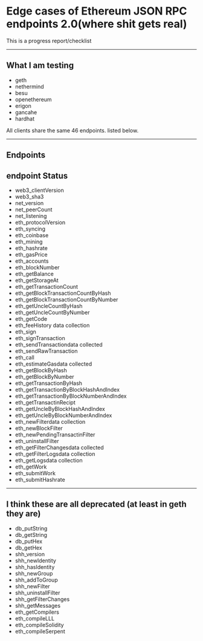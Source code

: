 # Edge cases of Ethereum JSON RPC endpoints 2.0(where shit gets real)

This is a progress report/checklist

---

## What I am testing

* geth
* nethermind
* besu
* openethereum
* erigon
* gancahe
* hardhat

All clients share the same 46 endpoints. listed below.

---
## Endpoints

 endpoint  Status 
------
* web3_clientVersion
* web3_sha3
* net_version
* net_peerCount
* net_listening
* eth_protocolVersion
* eth_syncing
* eth_coinbase
* eth_mining
* eth_hashrate
* eth_gasPrice
* eth_accounts
* eth_blockNumber
* eth_getBalance
* eth_getStorageAt
* eth_getTransactionCount
* eth_getBlockTransactionCountByHash
* eth_getBlockTransactionCountByNumber
* eth_getUncleCountByHash
* eth_getUncleCountByNumber
* eth_getCode
* eth_feeHistory data collection
* eth_sign
* eth_signTransaction
* eth_sendTransactiondata collected
* eth_sendRawTransaction
* eth_call
* eth_estimateGasdata collected
* eth_getBlockByHash
* eth_getBlockByNumber
* eth_getTransactionByHash
* eth_getTransactionByBlockHashAndIndex
* eth_getTransactionByBlockNumberAndIndex
* eth_getTransactinRecipt
* eth_getUncleByBlockHashAndIndex
* eth_getUncleByBlockNumberAndIndex
* eth_newFilterdata collection
* eth_newBlockFilter
* eth_newPendingTransactinFilter
* eth_uninstallFilter
* eth_getFilterChangesdata collected
* eth_getFilterLogsdata collection
* eth_getLogsdata collection
* eth_getWork
* eth_submitWork
* eth_submitHashrate
___

## I think these are all deprecated (at least in geth they are)
* db_putString
* db_getString
* db_putHex
* db_getHex
* shh_version
* shh_newIdentity
* shh_hasIdentity
* shh_newGroup
* shh_addToGroup
* shh_newFilter
* shh_uninstallFilter
* shh_getFilterChanges
* shh_getMessages 
* eth_getCompilers
* eth_compileLLL
* eth_compileSolidity
* eth_compileSerpent
